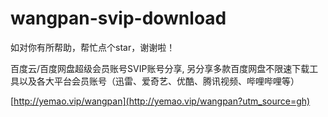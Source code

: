# wangpan-svip-download

如对你有所帮助，帮忙点个star，谢谢啦！

百度云/百度网盘超级会员账号SVIP账号分享, 另分享多款百度网盘不限速下载工具以及各大平台会员账号（迅雷、爱奇艺、优酷、腾讯视频、哔哩哔哩等）

[http://yemao.vip/wangpan](http://yemao.vip/wangpan?utm_source=gh)
